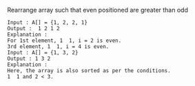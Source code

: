 Rearrange array such that even positioned are greater than odd

```
Input : A[] = {1, 2, 2, 1}
Output :  1 2 1 2
Explanation : 
For 1st element, 1  1, i = 2 is even.
3rd element, 1  1, i = 4 is even.
Input : A[] = {1, 3, 2}
Output : 1 3 2
Explanation : 
Here, the array is also sorted as per the conditions. 
1  1 and 2 < 3.

```